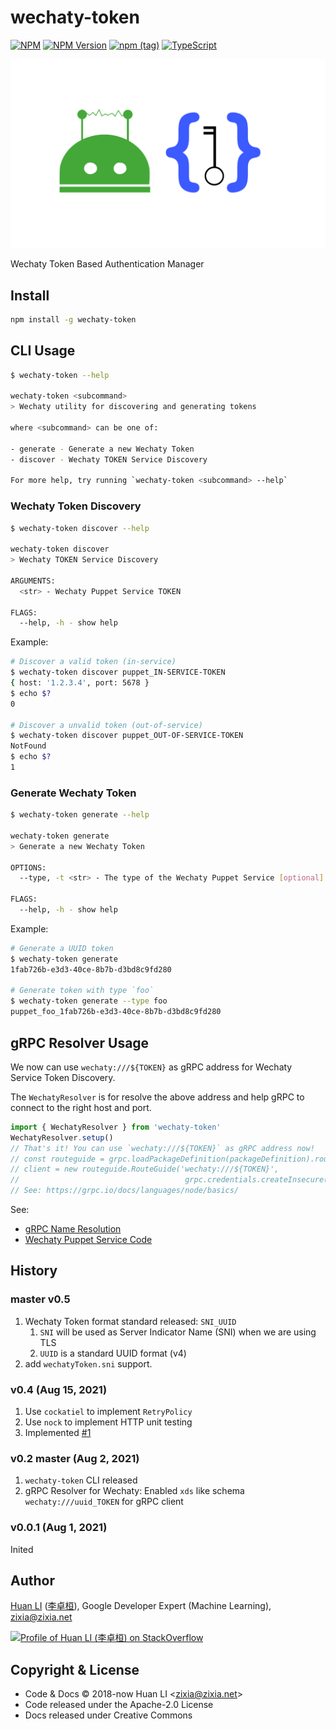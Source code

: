 # wechaty-token

[![NPM](https://github.com/wechaty/token/actions/workflows/npm.yml/badge.svg)](https://github.com/wechaty/token/actions/workflows/npm.yml)
[![NPM Version](https://badge.fury.io/js/wechaty-token.svg)](https://badge.fury.io/js/wechaty-token)
[![npm (tag)](https://img.shields.io/npm/v/wechaty-token/next.svg)](https://www.npmjs.com/package/wechaty-token?activeTab=versions)
[![TypeScript](https://img.shields.io/badge/%3C%2F%3E-TypeScript-blue.svg)](https://www.typescriptlang.org/)

![wechaty token](docs/images/wechaty-token.png)

Wechaty Token Based Authentication Manager

## Install

```sh
npm install -g wechaty-token
```

## CLI Usage

```sh
$ wechaty-token --help

wechaty-token <subcommand>
> Wechaty utility for discovering and generating tokens

where <subcommand> can be one of:

- generate - Generate a new Wechaty Token
- discover - Wechaty TOKEN Service Discovery

For more help, try running `wechaty-token <subcommand> --help`
```

### Wechaty Token Discovery

```sh
$ wechaty-token discover --help

wechaty-token discover
> Wechaty TOKEN Service Discovery

ARGUMENTS:
  <str> - Wechaty Puppet Service TOKEN

FLAGS:
  --help, -h - show help
```

Example:

```sh
# Discover a valid token (in-service)
$ wechaty-token discover puppet_IN-SERVICE-TOKEN
{ host: '1.2.3.4', port: 5678 }
$ echo $?
0

# Discover a unvalid token (out-of-service)
$ wechaty-token discover puppet_OUT-OF-SERVICE-TOKEN
NotFound
$ echo $?
1
```

### Generate Wechaty Token

```sh
$ wechaty-token generate --help

wechaty-token generate
> Generate a new Wechaty Token

OPTIONS:
  --type, -t <str> - The type of the Wechaty Puppet Service [optional]

FLAGS:
  --help, -h - show help
```

Example:

```sh
# Generate a UUID token
$ wechaty-token generate
1fab726b-e3d3-40ce-8b7b-d3bd8c9fd280

# Generate token with type `foo`
$ wechaty-token generate --type foo
puppet_foo_1fab726b-e3d3-40ce-8b7b-d3bd8c9fd280
```

## gRPC Resolver Usage

We now can use `wechaty:///${TOKEN}` as gRPC address for Wechaty Service Token Discovery.

The `WechatyResolver` is for resolve the above address and help gRPC to connect to the right host and port.

```ts
import { WechatyResolver } from 'wechaty-token'
WechatyResolver.setup()
// That's it! You can use `wechaty:///${TOKEN}` as gRPC address now!
// const routeguide = grpc.loadPackageDefinition(packageDefinition).routeguide;
// client = new routeguide.RouteGuide('wechaty:///${TOKEN}',
//                                     grpc.credentials.createInsecure());
// See: https://grpc.io/docs/languages/node/basics/
```

See:

- [gRPC Name Resolution](https://github.com/grpc/grpc/blob/master/doc/naming.md)
- [Wechaty Puppet Service Code](https://github.com/wechaty/wechaty-puppet-service/blob/3a0285432e6916720c40604c61bcea6be5f63ab5/src/client/puppet-service.ts#L284-L285)

## History

### master v0.5

1. Wechaty Token format standard released: `SNI_UUID`
    1. `SNI` will be used as Server Indicator Name (SNI) when we are using TLS
    1. `UUID` is a standard UUID format (v4)
1. add `wechatyToken.sni` support.

### v0.4 (Aug 15, 2021)

1. Use `cockatiel` to implement `RetryPolicy`
1. Use `nock` to implement HTTP unit testing
1. Implemented [#1](https://github.com/wechaty/token/issues/1)

### v0.2 master (Aug 2, 2021)

1. `wechaty-token` CLI released
1. gRPC Resolver for Wechaty: Enabled `xds` like schema `wechaty:///uuid_TOKEN` for gRPC client

### v0.0.1 (Aug 1, 2021)

Inited

## Author

[Huan LI](https://github.com/huan) ([李卓桓](http://linkedin.com/in/zixia)), Google Developer Expert (Machine Learning), zixia@zixia.net

[![Profile of Huan LI (李卓桓) on StackOverflow](https://stackexchange.com/users/flair/265499.png)](https://stackexchange.com/users/265499)

## Copyright & License

- Code & Docs © 2018-now Huan LI \<zixia@zixia.net\>
- Code released under the Apache-2.0 License
- Docs released under Creative Commons
